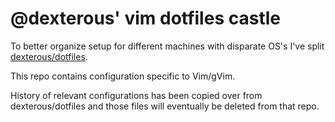 @dexterous' vim dotfiles castle
===

To better organize setup for different machines with disparate OS's I've split [dexterous/dotfiles](https://github.com/dexterous/dotfiles).

This repo contains configuration specific to Vim/gVim.

History of relevant configurations has been copied over from dexterous/dotfiles and those files will eventually be
deleted from that repo.
